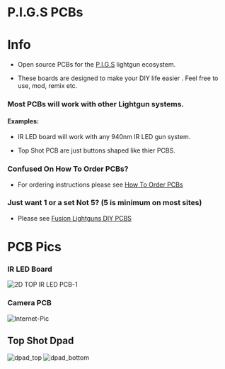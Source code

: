 # P.I.G.S PCBs

# Info

- Open source PCBs for the [P.I.G.S](https://github.com/Fusion-Lightguns/P.I.G.S--Pico-Infared-Gun-System/tree/plus)  lightgun ecosystem.

- These boards are designed to make your DIY life easier . Feel free to use, mod, remix etc.


### Most PCBs will work with other Lightgun systems.

#### Examples: 

- IR LED board will work with any 940nm IR LED gun system.

- Top Shot PCB are just buttons shaped like thier PCBS.


### Confused On How To Order PCBs?

- For ordering instructions please see [How To Order PCBs](https://github.com/Fusion-Lightguns/P.I.G.S-PCBs/blob/main/How-To-Order.md)

### Just want 1 or a set Not 5? (5 is minimum on most sites)

- Please see [Fusion Lightguns DIY PCBS](https://www.fusionlightguns.com/shop/DIY-PCBs/9)



# PCB Pics 

### IR LED Board 
![2D TOP IR LED PCB-1](https://github.com/user-attachments/assets/7d0e4ce7-dd33-447b-9f8a-4ef390fdc3f5)


### Camera PCB
![Internet-Pic](https://github.com/Fusion-Lightguns/P.I.G.S-PCBs/assets/118452807/66c99c1d-5c7a-482d-9d58-2197326b4e73)

## Top Shot Dpad 
![dpad_top](https://github.com/user-attachments/assets/7f609d26-54db-491a-acc9-2a5d68a0a73b)
![dpad_bottom](https://github.com/user-attachments/assets/80c4663b-4c76-403c-91d2-e077af73ef8e)

